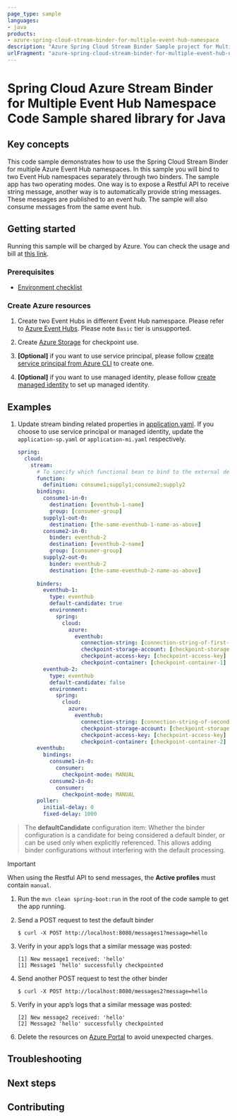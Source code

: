 ```yaml
---
page_type: sample
languages:
- java
products:
- azure-spring-cloud-stream-binder-for-multiple-event-hub-namespace
description: "Azure Spring Cloud Stream Binder Sample project for Multiple Event Hub Namespace client library"
urlFragment: "azure-spring-cloud-stream-binder-for-multiple-event-hub-namespace-sample"
---
```


# Spring Cloud Azure Stream Binder for Multiple Event Hub Namespace Code Sample shared library for Java

## Key concepts
This code sample demonstrates how to use the Spring Cloud Stream Binder
for multiple Azure Event Hub namespaces. In this sample you will bind to
two Event Hub namespaces separately through two binders. The sample app has two operating modes.
One way is to expose a Restful API to receive string message, another way is to automatically provide string messages.
These messages are published to an event hub. The sample will also consume messages from the same event hub.

## Getting started

Running this sample will be charged by Azure. You can check the usage
and bill at [this link][azure-account].

### Prerequisites
- [Environment checklist][environment_checklist]

### Create Azure resources

1.  Create two Event Hubs in different Event Hub namespace. Please refer to 
    [Azure Event Hubs][create-event-hubs].
    Please note `Basic` tier is unsupported.

1.  Create [Azure Storage][create-azure-storage] for checkpoint use.

1.  **[Optional]** if you want to use service principal, please follow 
    [create service principal from Azure CLI][create-sp-using-azure-cli] to create one.

1.  **[Optional]** if you want to use managed identity, please follow
    [create managed identity][create-managed-identity] to set up managed identity. 

## Examples

1.  Update stream binding related properties in
    [application.yaml][application.yaml]. If you choose to use 
    service principal or managed identity, update the `application-sp.yaml` or 
    `application-mi.yaml` respectively.

    ```yaml
    spring:
      cloud:
        stream:
          # To specify which functional bean to bind to the external destination(s) exposed by the bindings
          function:
            definition: consume1;supply1;consume2;supply2
          bindings:
            consume1-in-0:
              destination: [eventhub-1-name]
              group: [consumer-group]
            supply1-out-0:
              destination: [the-same-eventhub-1-name-as-above]
            consume2-in-0:
              binder: eventhub-2
              destination: [eventhub-2-name]
              group: [consumer-group]
            supply2-out-0:
              binder: eventhub-2
              destination: [the-same-eventhub-2-name-as-above]
          
          binders:
            eventhub-1:
              type: eventhub
              default-candidate: true
              environment:
                spring:
                  cloud:
                    azure:
                      eventhub:
                        connection-string: [connection-string-of-first-eventhub-namespace]
                        checkpoint-storage-account: [checkpoint-storage-account]
                        checkpoint-access-key: [checkpoint-access-key]
                        checkpoint-container: [checkpoint-container-1]
            eventhub-2:
              type: eventhub
              default-candidate: false
              environment:
                spring:
                  cloud:
                    azure:
                      eventhub:
                        connection-string: [connection-string-of-second-eventhub-namespace]
                        checkpoint-storage-account: [checkpoint-storage-account]
                        checkpoint-access-key: [checkpoint-access-key]
                        checkpoint-container: [checkpoint-container-2]
          eventhub:
            bindings:
              consume1-in-0:
                consumer:
                  checkpoint-mode: MANUAL
              consume2-in-0:
                consumer:
                  checkpoint-mode: MANUAL
          poller:
            initial-delay: 0
            fixed-delay: 1000
    ```

> The **defaultCandidate** configuration item:
Whether the binder configuration is a candidate for being considered a
default binder, or can be used only when explicitly referenced. This
allows adding binder configurations without interfering with the default
processing.

>[!Important]
>
>  When using the Restful API to send messages, the **Active profiles** must contain `manual`.

1.  Run the `mvn clean spring-boot:run` in the root of the code sample
    to get the app running.

1.  Send a POST request to test the default binder

        $ curl -X POST http://localhost:8080/messages1?message=hello

1.  Verify in your app’s logs that a similar message was posted:

        [1] New message1 received: 'hello'
        [1] Message1 'hello' successfully checkpointed

1.  Send another POST request to test the other binder

        $ curl -X POST http://localhost:8080/messages2?message=hello

1.  Verify in your app’s logs that a similar message was posted:

        [2] New message2 received: 'hello'
        [2] Message2 'hello' successfully checkpointed

6.  Delete the resources on [Azure Portal][azure-portal]
    to avoid unexpected charges.

## Troubleshooting

## Next steps

## Contributing


<!-- LINKS -->
[azure-account]: https://azure.microsoft.com/account/
[azure-portal]: https://ms.portal.azure.com/
[create-event-hubs]: https://docs.microsoft.com/azure/event-hubs/
[create-azure-storage]: https://docs.microsoft.com/azure/storage/
[create-sp-using-azure-cli]: https://github.com/Azure/azure-sdk-for-java/blob/master/sdk/spring/azure-spring-boot-samples/create-sp-using-azure-cli.md
[create-managed-identity]: https://github.com/Azure/azure-sdk-for-java/blob/master/sdk/spring/azure-spring-boot-samples/create-managed-identity.md
[deploy-spring-boot-application-to-app-service]: https://docs.microsoft.com/java/azure/spring-framework/deploy-spring-boot-java-app-with-maven-plugin?toc=%2Fazure%2Fapp-service%2Fcontainers%2Ftoc.json&view=azure-java-stable
[deploy-to-app-service-via-ftp]: https://docs.microsoft.com/azure/app-service/deploy-ftp
[managed-identities]: https://docs.microsoft.com/azure/active-directory/managed-identities-azure-resources/
[environment_checklist]: https://github.com/Azure/azure-sdk-for-java/blob/master/sdk/spring/ENVIRONMENT_CHECKLIST.md#ready-to-run-checklist
[role-assignment]: https://docs.microsoft.com/azure/role-based-access-control/role-assignments-portal
[application.yaml]: https://github.com/Azure/azure-sdk-for-java/blob/master/sdk/spring/azure-spring-boot-samples/azure-spring-cloud-sample-eventhubs-multibinders/src/main/resources/application.yaml
